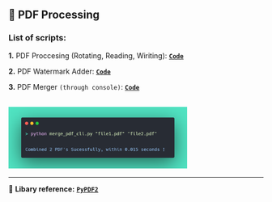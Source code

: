 ## 📄 PDF Processing

### List of scripts:

**1.** PDF Proccesing (Rotating, Reading, Wiriting): [**`Code`**](https://github.com/gkrockz/pdf-processing/blob/main/pdf_processing.py)

**2.** PDF Watermark Adder: [**`Code`**](https://github.com/gkrockz/pdf-processing/blob/main/watermarker.py)

**3.** PDF Merger `(through console)`: [**`Code`**](https://github.com/gkrockz/pdf-processing/blob/main/pdf_merger_cli.py)

<br>
<img src="image/output.png" height="70%" width="70%"> 

---
📑 **Libary reference:** [**`PyPDF2`**](https://pypi.org/project/PyPDF2/) 
